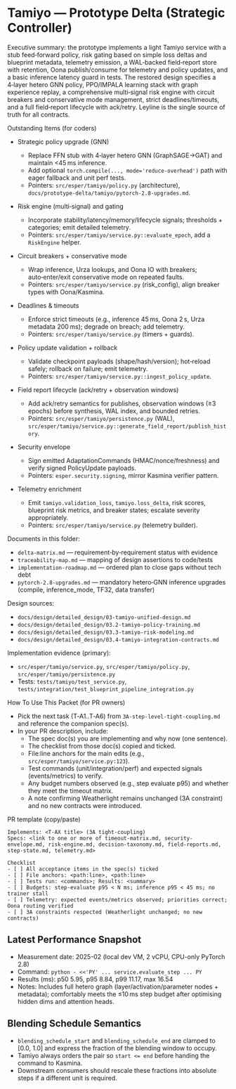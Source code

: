 # Tamiyo — Prototype Delta (Strategic Controller)

Executive summary: the prototype implements a light Tamiyo service with a stub feed‑forward policy, risk gating based on simple loss deltas and blueprint metadata, telemetry emission, a WAL‑backed field‑report store with retention, Oona publish/consume for telemetry and policy updates, and a basic inference latency guard in tests. The restored design specifies a 4‑layer hetero GNN policy, PPO/IMPALA learning stack with graph experience replay, a comprehensive multi‑signal risk engine with circuit breakers and conservative mode management, strict deadlines/timeouts, and a full field‑report lifecycle with ack/retry. Leyline is the single source of truth for all contracts.

Outstanding Items (for coders)

- Strategic policy upgrade (GNN)
  - Replace FFN stub with 4‑layer hetero GNN (GraphSAGE→GAT) and maintain <45 ms inference.
  - Add optional `torch.compile(..., mode='reduce-overhead')` path with eager fallback and unit perf tests.
  - Pointers: `src/esper/tamiyo/policy.py` (architecture), `docs/prototype-delta/tamiyo/pytorch-2.8-upgrades.md`.

- Risk engine (multi‑signal) and gating
  - Incorporate stability/latency/memory/lifecycle signals; thresholds + categories; emit detailed telemetry.
  - Pointers: `src/esper/tamiyo/service.py::evaluate_epoch`, add a `RiskEngine` helper.

- Circuit breakers + conservative mode
  - Wrap inference, Urza lookups, and Oona IO with breakers; auto‑enter/exit conservative mode on repeated faults.
  - Pointers: `src/esper/tamiyo/service.py` (risk_config), align breaker types with Oona/Kasmina.

- Deadlines & timeouts
  - Enforce strict timeouts (e.g., inference 45 ms, Oona 2 s, Urza metadata 200 ms); degrade on breach; add telemetry.
  - Pointers: `src/esper/tamiyo/service.py` (timers + guards).

- Policy update validation + rollback
  - Validate checkpoint payloads (shape/hash/version); hot‑reload safely; rollback on failure; emit telemetry.
  - Pointers: `src/esper/tamiyo/service.py::ingest_policy_update`.

- Field report lifecycle (ack/retry + observation windows)
  - Add ack/retry semantics for publishes, observation windows (≥3 epochs) before synthesis, WAL index, and bounded retries.
  - Pointers: `src/esper/tamiyo/persistence.py` (WAL), `src/esper/tamiyo/service.py::generate_field_report/publish_history`.

- Security envelope
  - Sign emitted AdaptationCommands (HMAC/nonce/freshness) and verify signed PolicyUpdate payloads.
  - Pointers: `esper.security.signing`, mirror Kasmina verifier pattern.

- Telemetry enrichment
  - Emit `tamiyo.validation_loss`, `tamiyo.loss_delta`, risk scores, blueprint risk metrics, and breaker states; escalate severity appropriately.
  - Pointers: `src/esper/tamiyo/service.py` (telemetry builder).

Documents in this folder:
- `delta-matrix.md` — requirement‑by‑requirement status with evidence
- `traceability-map.md` — mapping of design assertions to code/tests
- `implementation-roadmap.md` — ordered plan to close gaps without tech debt
- `pytorch-2.8-upgrades.md` — mandatory hetero‑GNN inference upgrades (compile, inference_mode, TF32, data transfer)

Design sources:
- `docs/design/detailed_design/03-tamiyo-unified-design.md`
- `docs/design/detailed_design/03.2-tamiyo-policy-training.md`
- `docs/design/detailed_design/03.3-tamiyo-risk-modeling.md`
- `docs/design/detailed_design/03.4-tamiyo-integration-contracts.md`

Implementation evidence (primary):
- `src/esper/tamiyo/service.py`, `src/esper/tamiyo/policy.py`, `src/esper/tamiyo/persistence.py`
- Tests: `tests/tamiyo/test_service.py`, `tests/integration/test_blueprint_pipeline_integration.py`


How To Use This Packet (for PR owners)
- Pick the next task (T‑A1..T‑A6) from `3A-step-level-tight-coupling.md` and reference the companion spec(s).
- In your PR description, include:
  - The spec doc(s) you are implementing and why now (one sentence).
  - The checklist from those doc(s) copied and ticked.
  - File:line anchors for the main edits (e.g., `src/esper/tamiyo/service.py:123`).
  - Test commands (unit/integration/perf) and expected signals (events/metrics) to verify.
  - Any budget numbers observed (e.g., step evaluate p95) and whether they meet the timeout matrix.
  - A note confirming Weatherlight remains unchanged (3A constraint) and no new contracts were introduced.

PR template (copy/paste)
```
Implements: <T‑AX title> (3A tight‑coupling)
Specs: <link to one or more of timeout-matrix.md, security-envelope.md, risk-engine.md, decision-taxonomy.md, field-reports.md, step-state.md, telemetry.md>

Checklist
- [ ] All acceptance items in the spec(s) ticked
- [ ] File anchors: <path:line>, <path:line>
- [ ] Tests run: <commands>; Results: <summary>
- [ ] Budgets: step-evaluate p95 < N ms; inference p95 < 45 ms; no trainer stall
- [ ] Telemetry: expected events/metrics observed; priorities correct; Oona routing verified
- [ ] 3A constraints respected (Weatherlight unchanged; no new contracts)
```

## Latest Performance Snapshot

- Measurement date: 2025-02 (local dev VM, 2 vCPU, CPU-only PyTorch 2.8)
- Command: `python - <<'PY' ... service.evaluate_step ... PY`
- Results (ms): p50 5.95, p95 8.84, p99 11.17, max 16.54
- Notes: Includes full hetero graph (layer/activation/parameter nodes + metadata); comfortably meets the ≤10 ms step budget after optimising hidden dims and attention heads.

## Blending Schedule Semantics

- `blending_schedule_start` and `blending_schedule_end` are clamped to [0.0, 1.0] and express the fraction of the blending window to occupy.
- Tamiyo always orders the pair so `start <= end` before handing the command to Kasmina.
- Downstream consumers should rescale these fractions into absolute steps if a different unit is required.
